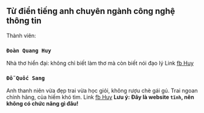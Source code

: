 ## Từ điển tiếng anh chuyên ngành công nghệ thông tin

Thành viên:

### `Đoàn Quang Huy`
Nhà thơ hiển đại: không chỉ biết làm thơ mà còn biết nói đạo lý
Link [fb Huy](https://www.facebook.com/quanghuybest2k2/)
### `Đỗ Quốc Sang`
Anh thanh niên vừa đẹp trai vừa học giỏi, không rượu chè gái gú. Trai ngoan chính hãng, của hiếm khó tìm.
Link [fb Huy](https://www.facebook.com/kenny.babys.9/)
**Lưu ý: Đây là website `tĩnh`, nên không có chức năng gì đâu!**
